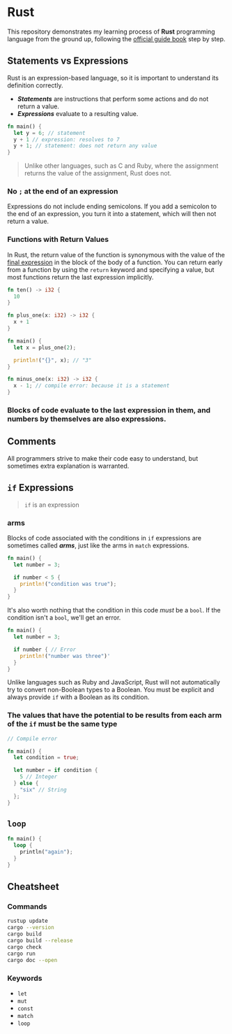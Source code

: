 # Rust

This repository demonstrates my learning process of **Rust** programming language from the ground up, following the [official guide book](https://doc.rust-lang.org/stable/book) step by step.

## Statements vs Expressions

Rust is an expression-based language, so it is important to understand its definition correctly.

- **_Statements_** are instructions that perform some actions and do not return a value.
- **_Expressions_** evaluate to a resulting value.

```rust
fn main() {
  let y = 6; // statement
  y + 1 // expression: resolves to 7
  y + 1; // statement: does not return any value
}
```

> Unlike other languages, such as C and Ruby, where the assignment returns the value of the assignment, Rust does not.

### No `;` at the end of an expression

Expressions do not include ending semicolons. If you add a semicolon to the end of an expression, you turn it into a statement, which will then not return a value.

### Functions with Return Values

In Rust, the return value of the function is synonymous with the value of the <u>final expression</u> in the block of the body of a function. You can return early from a function by using the `return` keyword and specifying a value, but most functions return the last expression implicitly.

```rust
fn ten() -> i32 {
  10
}

fn plus_one(x: i32) -> i32 {
  x + 1
}

fn main() {
  let x = plus_one(2);

  println!("{}", x); // "3"
}

fn minus_one(x: i32) -> i32 {
  x - 1; // compile error: because it is a statement
}
```

### Blocks of code evaluate to the last expression in them, and numbers by themselves are also expressions.

## Comments

All programmers strive to make their code easy to understand, but sometimes extra explanation is warranted.

## `if` Expressions

> `if` is an expression

### arms

Blocks of code associated with the conditions in `if` expressions are sometimes called **_arms_**, just like the arms in `match` expressions.

```rust
fn main() {
  let number = 3;

  if number < 5 {
    println!("condition was true");
  }
}
```

It's also worth nothing that the condition in this code _must_ be a `bool`. If the condition isn't a `bool`, we'll get an error.

```rust
fn main() {
  let number = 3;

  if number { // Error
    println!("number was three")'
  }
}
```

Unlike languages such as Ruby and JavaScript, Rust will not automatically try to convert non-Boolean types to a Boolean. You must be explicit and always provide `if` with a Boolean as its condition.

### The values that have the potential to be results from each arm of the `if` must be the same type

```rust
// Compile error

fn main() {
  let condition = true;

  let number = if condition {
    5 // Integer
  } else {
    "six" // String
  };
}
```

## `loop`

```rust
fn main() {
  loop {
    println("again");
  }
}
```

## Cheatsheet

### Commands

```zsh
rustup update
cargo --version
cargo build
cargo build --release
cargo check
cargo run
cargo doc --open
```

### Keywords

- `let`
- `mut`
- `const`
- `match`
- `loop`
